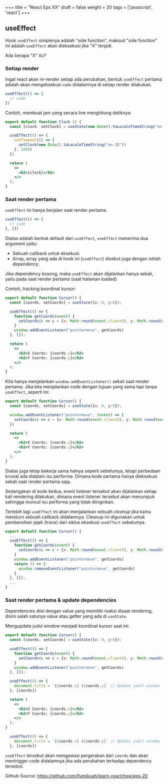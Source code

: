 +++
title = "React Eps XX"
draft = false
weight = 20
tags = ['javascript', 'react']
+++

## useEffect

Hook `useEffect` simplenya adalah "side function", maksud "side function" ini adalah `useEffect` akan dieksekusi jika "X" terjadi.

Ada berapa "X" itu?

### Setiap render

Ingat react akan re-render setiap ada perubahan, bentuk `useEffect` pertama adalah akan mengeksekusi `code` didalamnya di setiap render dilakukan.

```jsx
useEffect(() => {
  // code
})
```

Contoh, membuat jam yang secara live menghitung detiknya:

```jsx
export default function Clock () {
  const [clock, setClock] = useState(new Date().toLocaleTimeString("en-ID"));

  useEffect(() => {
    setTimeout(() => {
      setClock(new Date().toLocaleTimeString("en-ID"))
    }, 1000)
  })

  return (
    <>
      <h2>{clock}</h2>
    </>
  );
}
```

### Saat render pertama

`useEffect` ini hanya berjalan saat render pertama.

```jsx
useEffect(() => {
  // code
}, [])
```

Diatas adalah bentuk default dari `useEffect`, `useEffect` menerima dua argument yaitu:

- Sebuah callback untuk eksekusi.
- Array, array yang ada di hook ini (`useEffect`) disebut juga dengan istilah *dependency*. 

Jika dependency kosong, maka `useEffect` akan dijalankan hanya sekali, yaitu pada saat render pertama (saat halaman loaded)

Contoh, tracking koordinat kursor:

```jsx
export default function Cursor() {
  const [coords, setCoords] = useState({x: 0, y:0});

  useEffect(() => {
    function getCoords(event) {
      setCoords(c => c = {x: Math.round(event.clientX), y: Math.round(event.clientY)})
    }
    window.addEventListener("pointermove", getCoords)
  }, []);

  return (
    <>
      <h2>X Coords: {coords.x}</h2>
      <h2>Y Coords: {coords.y}</h2>
    </>
  );
}
```

Kita hanya menjalankan `window.addEventListener()` sekali saat render pertama. Jika kita menjalankan code dengan tujuan yang sama tapi tanpa `useEffect`, seperti ini: 

```jsx
export default function Cursor() {
  const [coords, setCoords] = useState({x: 0, y:0});

  window.addEventListener("pointermove", (event) => {
    setCoords(c => c = {x: Math.round(event.clientX), y: Math.round(event.clientY)})
  })

  return (
    <>
      <h2>X Coords: {coords.x}</h2>
      <h2>Y Coords: {coords.y}</h2>
    </>
  );
}
```

Diatas juga tetap bekerja sama halnya seperti sebelumya, tetapi perbedaan krusial ada didalam isu performa. Dimana kode pertama hanya dieksekusi sekali saat render pertama saja.

Sedangakan di kode kedua, event listener tersebut akan dijalankan setiap kali rendering dilakukan, dimana event listener tersebut akan menumpuk sehingga muncul isu performa yang tidak diinginkan.

Terlebih lagi `useEffect` ini akan menjalankan sebuah *cleanup* jika kamu mereturn sebuah callback didalamnya. Cleanup ini digunakan untuk pembersihan jejak (trace) dari siklus eksekusi `useEffect` sebelumya.

```jsx
export default function Cursor() {
  ...
  useEffect(() => {
    function getCoords(event) {
      setCoords(c => c = {x: Math.round(event.clientX), y: Math.round(event.clientY)})
    }
    window.addEventListener("pointermove", getCoords)
    return () => {
      window.removeEventListener("pointermove", getCoords)
    }
  }, []);
  ...
}
```

### Saat render pertama & update dependencies

Dependencies diisi dengan value yang memiliki reaksi disaat rendering, disini salah satunya value atau getter yang ada di `useState`.

Mengupdate judul window menjadi koordinat kursor saat ini:

```jsx
export default function Cursor() {
  const [coords, setCoords] = useState({x: 0, y:0});

  useEffect(() => {
    function getCoords(event) {
      setCoords(c => c = {x: Math.round(event.clientX), y: Math.round(event.clientY)})
    }
    window.addEventListener("pointermove", getCoords)
  }, []);

  useEffect(() => {
    document.title = `${coords.x} ${coords.y}` // Update judul window
  }, [coords])

  return (
    <>
      <h2>X Coords: {coords.x}</h2>
      <h2>Y Coords: {coords.y}</h2>
    </>
  );
}
```

```jsx
  useEffect(() => {
    document.title = `${coords.x} ${coords.y}` // Update judul window
  }, [coords])
```

`useEffect` tersebut akan mengawasi pergerakan dari `coords` dan akan mentrigger code didalamnya jika ada perubahan terhadap dependency tersebut.


Github Source: https://github.com/ifumikuah/learn-react/tree/eps-20